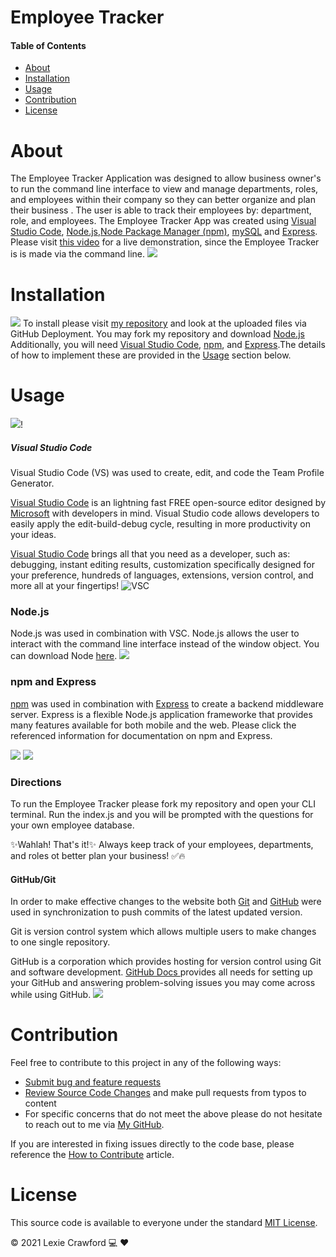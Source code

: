 # Employee Tracker

#### Table of Contents

- [About](#About)
- [Installation](#Installation)
- [Usage](#Usage)
- [Contribution](#Contribution)
- [License](#License)

# About

The Employee Tracker Application was designed to allow business owner's to run the command line interface to view and manage departments, roles, and employees within their company so they can better organize and plan their business .
The user is able to track their employees by: department, role, and employees.
The Employee Tracker App was created using [Visual Studio Code](https://code.visualstudio.com/), [Node.js](https://nodejs.org/en/),[Node Package Manager (npm)](https://www.npmjs.com/), [mySQL](https://www.mysql.com/) and [Express](https://expressjs.com/).
Please visit [this video](https://drive.google.com/file/d/1unjm4LfoMqxqVHvfMI4zWN80Hh9O7V_O/view) for a live demonstration, since the Employee Tracker is is made via the command line.
![](assets/photos/schema.png)

# Installation

![](assets/photos/deployedappbeginning.JPG)
To install please visit [my repository](https://github.com/lexcraw4d/employeeTracker) and look at the uploaded files via GitHub Deployment. You may fork my repository and download [Node.js](https://nodejs.org/en/) Additionally, you will need [Visual Studio Code](https://code.visualstudio.com/), [npm](https://www.npmjs.com/), and [Express](https://www.npmjs.com/package/express).The details of how to implement these are provided in the [Usage](#Usage) section below.

# Usage

![](assets/photos/inaction.JPG)!

##### Visual Studio Code

Visual Studio Code (VS) was used to create, edit, and code the Team Profile Generator.

[Visual Studio Code](https://code.visualstudio.com/) is an lightning fast FREE open-source editor designed by [Microsoft](https://www.microsoft.com/en-us/) with developers in mind. Visual Studio code allows developers to easily apply the edit-build-debug cycle, resulting in more productivity on your ideas.

[Visual Studio Code](https://code.visualstudio.com/) brings all that you need as a developer, such as: debugging, instant editing results, customization specifically designed for your preference, hundreds of languages, extensions, version control, and more all at your fingertips!
![VSC](assets/photos/VSC.JPG)

### Node.js

Node.js was used in combination with VSC. Node.js allows the user to interact with the command line interface instead of the window object. You can download Node [here](https://nodejs.org/en/).
![](assets/photos/node.JPG)

### npm and Express

[npm](https://www.npmjs.com/package/inquirer) was used in combination with [Express](https://expressjs.com/) to create a backend middleware server. Express is a flexible Node.js application frameworke that provides many features available for both mobile and the web. Please click the referenced information for documentation on npm and Express.

![](assets/photos/npm.JPG)
![](assets/photos/express.JPG)

### Directions

To run the Employee Tracker please fork my repository and open your CLI terminal. Run the index.js and you will be prompted with the questions for your own employee database.

✨Wahlah! That's it!✨
Always keep track of your employees, departments, and roles ot better plan your business! ✅🔥

#### GitHub/Git

In order to make effective changes to the website both [Git](https://gitforwindows.org/) and [GitHub](https://github.com/) were used in synchronization to push commits of the latest updated version.

Git is version control system which allows multiple users to make changes to one single repository.

GitHub is a corporation which provides hosting for version control using Git and software development. [GitHub Docs ](https://docs.github.com/en/free-pro-team@latest/github/setting-up-and-managing-your-github-user-account/managing-user-account-settings) provides all needs for setting up your GitHub and answering problem-solving issues you may come across while using GitHub.
![](assets/photos/bash.JPG)

# Contribution

Feel free to contribute to this project in any of the following ways:

- [Submit bug and feature requests](https://github.com/lexcraw4d/employeeTracker/issues)
- [Review Source Code Changes](https://github.com/lexcraw4d/employeeTracker/pulls) and make pull requests from typos to content
- For specific concerns that do not meet the above please do not hesitate to reach out to me via [My GitHub](https://github.com/lexcraw4d).

If you are interested in fixing issues directly to the code base, please reference the [How to Contribute](https://github.com/microsoft/vscode/wiki/How-to-Contribute) article.

# License

This source code is available to everyone under the standard [MIT License](https://github.com/microsoft/vscode/blob/master/LICENSE.txt).

:copyright: 2021 Lexie Crawford :computer: :heart:
